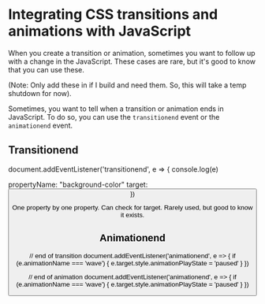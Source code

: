 # Integrating CSS transitions and animations with JavaScript

When you create a transition or animation, sometimes you want to follow up with a change in the JavaScript. These cases are rare, but it's good to know that you can use these.

(Note: Only add these in if I build and need them. So, this will take a temp shutdown for now).

Sometimes, you want to tell when a transition or animation ends in JavaScript. To do so, you can use the `transitionend` event or the `animationend` event.

## Transitionend

document.addEventListener('transitionend', e => {
  console.log(e)

  propertyName: "background-color"
  target: <button class="button test">
})

One property by one property. Can check for target. Rarely used, but good to know it exists.

## Animationend

// end of transition
document.addEventListener('animationend', e => {
  if (e.animationName === 'wave') {
    e.target.style.animationPlayState = 'paused'
  }
})

// end of animation
document.addEventListener('animationend', e => {
  if (e.animationName === 'wave') {
    e.target.style.animationPlayState = 'paused'
  }
})